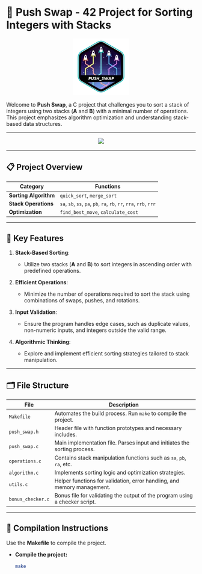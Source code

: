 # 🧩 Push Swap - 42 Project for Sorting Integers with Stacks

<p align="center">
  <img src="https://github.com/leogaudin/42_project_badges/raw/main/badges/push_swap.webp" />
</p>

Welcome to **Push Swap**, a C project that challenges you to sort a stack of integers using two stacks (**A** and **B**) with a minimal number of operations. This project emphasizes algorithm optimization and understanding stack-based data structures.

---

<p align="center">
  <img src="https://raw.githubusercontent.com/42ProjectBadges/main/badges/42-42badge.png" />
</p>

---

## 📋 Project Overview

| **Category**              | **Functions**                                                                                      |
|---------------------------|---------------------------------------------------------------------------------------------------|
| **Sorting Algorithm**     | `quick_sort`, `merge_sort`                                                                       |
| **Stack Operations**      | `sa`, `sb`, `ss`, `pa`, `pb`, `ra`, `rb`, `rr`, `rra`, `rrb`, `rrr`                              |
| **Optimization**          | `find_best_move`, `calculate_cost`                                                              |

---

## 🚀 Key Features

1. **Stack-Based Sorting**:
   - Utilize two stacks (**A** and **B**) to sort integers in ascending order with predefined operations.

2. **Efficient Operations**:
   - Minimize the number of operations required to sort the stack using combinations of swaps, pushes, and rotations.

3. **Input Validation**:
   - Ensure the program handles edge cases, such as duplicate values, non-numeric inputs, and integers outside the valid range.

4. **Algorithmic Thinking**:
   - Explore and implement efficient sorting strategies tailored to stack manipulation.

---

## 🗂️ File Structure

| **File**         | **Description**                                                                 |
|-------------------|---------------------------------------------------------------------------------|
| `Makefile`        | Automates the build process. Run `make` to compile the project.                 |
| `push_swap.h`     | Header file with function prototypes and necessary includes.                    |
| `push_swap.c`     | Main implementation file. Parses input and initiates the sorting process.       |
| `operations.c`    | Contains stack manipulation functions such as `sa`, `pb`, `ra`, etc.            |
| `algorithm.c`     | Implements sorting logic and optimization strategies.                           |
| `utils.c`         | Helper functions for validation, error handling, and memory management.         |
| `bonus_checker.c` | Bonus file for validating the output of the program using a checker script.      |

---

## 🔧 Compilation Instructions

Use the **Makefile** to compile the project.

- **Compile the project:**
  ```bash
  make
